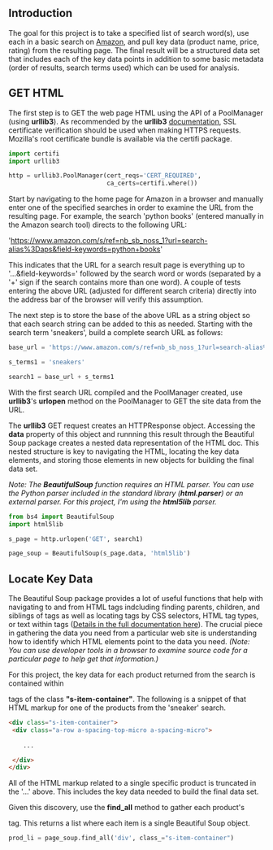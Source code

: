 ## Introduction

The goal for this project is to take a specified list of search word(s), use each in a basic search on [Amazon](https://www.amazon.com/), and pull key data (product name, price, rating) from the resulting page. The final result will be a structured data set that includes each of the key data points in addition to some basic metadata (order of results, search terms used) which can be used for analysis.

## GET HTML

The first step is to GET the web page HTML using the API of a PoolManager (using **urllib3**). As recommended by the **urllib3** [documentation](https://urllib3.readthedocs.io/en/latest/user-guide.html#ssl), SSL certificate verification should be used when making HTTPS requests. Mozilla's root certificate bundle is available via the certifi package.

```python
import certifi
import urllib3

http = urllib3.PoolManager(cert_reqs='CERT_REQUIRED', 
                           ca_certs=certifi.where())
```

Start by navigating to the home page for Amazon in a browser and manually enter one of the specified searches in order to examine the URL from the resulting page. For example, the search 'python books' (entered manually in the Amazon search tool) directs to the following URL:

'https://www.amazon.com/s/ref=nb_sb_noss_1?url=search-alias%3Daps&field-keywords=python+books'

This indicates that the URL for a search result page is everything up to '...&field-keywords=' followed by the search word or words (separated by a '+' sign if the search contains more than one word). A couple of tests entering the above URL (adjusted for different search criteria) directly into the address bar of the browser will verify this assumption. 

The next step is to store the base of the above URL as a string object so that each search string can be added to this as needed. Starting with the search term 'sneakers', build a complete search URL as follows:

```python
base_url = 'https://www.amazon.com/s/ref=nb_sb_noss_1?url=search-alias%3Daps&field-keywords='

s_terms1 = 'sneakers'

search1 = base_url + s_terms1
```

With the first search URL compiled and the PoolManager created, use **urllib3**'s **urlopen** method on the PoolManager to GET the site data from the URL. 

The **urllib3** GET request creates an HTTPResponse object. Accessing the **data** property of this object and runnning this result through the Beautiful Soup package creates a nested data representation of the HTML doc. This nested structure is key to navigating the HTML, locating the key data elements, and storing those elements in new objects for building the final data set.

*Note: The **BeautifulSoup** function requires an HTML parser. You can use the Python parser included in the standard library (**html.parser**) or an external parser. For this project, I'm using the **html5lib** parser.*

```python
from bs4 import BeautifulSoup
import html5lib

s_page = http.urlopen('GET', search1)

page_soup = BeautifulSoup(s_page.data, 'html5lib')
```

## Locate Key Data

The Beautiful Soup package provides a lot of useful functions that help with navigating to and from HTML tags indcluding finding parents, children, and siblings of tags as well as locating tags by CSS selectors, HTML tag types, or text within tags ([Details in the full documentation here](https://www.crummy.com/software/BeautifulSoup/bs4/doc/)). The crucial piece in gathering the data you need from a particular web site is understanding how to identify which HTML elements point to the data you need. *(Note: You can use developer tools in a browser to examine source code for a particular page to help get that information.)*

For this project, the key data for each product returned from the search is contained within **<div>** tags of the class **"s-item-container"**. The following is a snippet of that HTML markup for one of the products from the 'sneaker' search.

```html
<div class="s-item-container">
 <div class="a-row a-spacing-top-micro a-spacing-micro">
  
    ...

 </div>
</div>
```

All of the HTML markup related to a single specific product is truncated in the '...' above. This includes the key data needed to build the final data set.

Given this discovery, use the **find_all** method to gather each product's **<div class="s-item-container">** tag. This returns a list where each item is a single Beautiful Soup object.

```python
prod_li = page_soup.find_all('div', class_="s-item-container")
```
